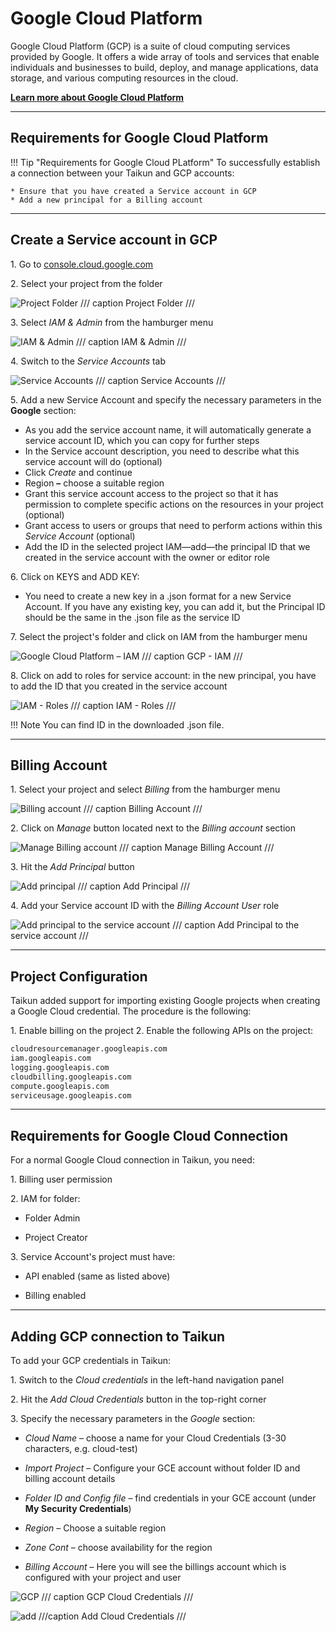 # **Google Cloud Platform**

Google Cloud Platform (GCP) is a suite of cloud computing services provided by Google. It offers a wide array of tools and services that enable individuals and businesses to build, deploy, and manage applications, data storage, and various computing resources in the cloud.

**[Learn more about Google Cloud Platform](https://cloud.google.com)**

---

## **Requirements for Google Cloud Platform**

!!! Tip "Requirements for Google Cloud PLatform"
	To successfully establish a connection between your Taikun and GCP accounts:

	* Ensure that you have created a Service account in GCP
	* Add a new principal for a Billing account

---

## **Create a Service account in GCP**

1\. Go to [console.cloud.google.com](https://console.cloud.google.com/)

2\. Select your project from the folder

![Project Folder](https://rgw.cloudpoint.tcpro.cz/swift/v1/KEY_0efe203c42c0402f9402a570302dc066/new-docs/managing-your-projects/cloud-credentials/project_folder.webp)
/// caption 
Project Folder
///

3\. Select *IAM & Admin* from the hamburger menu

![IAM & Admin](https://rgw.cloudpoint.tcpro.cz/swift/v1/KEY_0efe203c42c0402f9402a570302dc066/new-docs/managing-your-projects/cloud-credentials/IAM.webp)
/// caption
IAM & Admin
///

4\. Switch to the *Service Accounts* tab

![Service Accounts](https://rgw.cloudpoint.tcpro.cz/swift/v1/KEY_0efe203c42c0402f9402a570302dc066/new-docs/managing-your-projects/cloud-credentials/service_accounts.webp)
/// caption 
Service Accounts
///

5\. Add a new Service Account and specify the necessary parameters in the **Google** section:

   * As you add the service account name, it will automatically generate a service account ID, which you can copy for further steps
   * In the Service account description, you need to describe what this service account will do (optional)
   * Click *Create* and continue
   * Region **–** choose a suitable region
   * Grant this service account access to the project so that it has permission to complete specific actions on the resources in your project (optional)
   * Grant access to users or groups that need to perform actions within this *Service Account* (optional)
   * Add the ID in the selected project IAM—add—the principal ID that we created in the service account with the owner or editor role

6\. Click on KEYS and ADD KEY:

   * You need to create a new key in a .json format for a new Service Account. If you have any existing key, you can add it, but the Principal ID should be the same in the .json file as the service ID

7\. Select the project's folder and click on IAM from the hamburger menu

![Google Cloud Platform – IAM](https://rgw.cloudpoint.tcpro.cz/swift/v1/KEY_0efe203c42c0402f9402a570302dc066/new-docs/managing-your-projects/cloud-credentials/hamburger_menu.webp)
/// caption
GCP - IAM
///

8\. Click on add to roles for service account: in the new principal, you have to add the ID that you created in the service account

![IAM - Roles](https://rgw.cloudpoint.tcpro.cz/swift/v1/KEY_0efe203c42c0402f9402a570302dc066/new-docs/managing-your-projects/cloud-credentials/new_principal.webp)
/// caption
IAM - Roles
///

!!! Note
	You can find ID in the downloaded .json file.

---

## **Billing Account**

1\. Select your project and select *Billing* from the hamburger menu

![Billing account](https://rgw.cloudpoint.tcpro.cz/swift/v1/KEY_0efe203c42c0402f9402a570302dc066/new-docs/managing-your-projects/cloud-credentials/billing.webp)
/// caption 
Billing Account
///

2\. Click on *Manage* button located next to the *Billing account* section

![Manage Billing account](https://rgw.cloudpoint.tcpro.cz/swift/v1/KEY_0efe203c42c0402f9402a570302dc066/new-docs/managing-your-projects/cloud-credentials/billing_account.webp)
/// caption 
Manage Billing Account
///

3\. Hit the *Add Principal* button

![Add principal](https://rgw.cloudpoint.tcpro.cz/swift/v1/KEY_0efe203c42c0402f9402a570302dc066/new-docs/managing-your-projects/cloud-credentials/add_principal.webp)
/// caption 
Add Principal 
///

4\. Add your Service account ID with the *Billing Account User* role

![Add principal to the service account](https://rgw.cloudpoint.tcpro.cz/swift/v1/KEY_0efe203c42c0402f9402a570302dc066/new-docs/managing-your-projects/cloud-credentials/principal_role.webp)
/// caption 
Add Principal to the service account
///

---

## **Project Configuration**

Taikun added support for importing existing Google projects when creating a Google Cloud credential. The procedure is the following:

1\. Enable billing on the project
2\. Enable the following APIs on the project:

```bash
cloudresourcemanager.googleapis.com
iam.googleapis.com
logging.googleapis.com
cloudbilling.googleapis.com
compute.googleapis.com
serviceusage.googleapis.com
```

---

## **Requirements for Google Cloud Connection**

For a normal Google Cloud connection in Taikun, you need:

1\. Billing user permission

2\. IAM for folder:

   * Folder Admin

   * Project Creator

3\. Service Account's project must have:

   * API enabled (same as listed above)

   * Billing enabled

---

## **Adding GCP connection to Taikun**

To add your GCP credentials in Taikun:

1\. Switch to the *Cloud credentials* in the left-hand navigation panel

2\. Hit the *Add Cloud Credentials* button in the top-right corner

3\. Specify the necessary parameters in the *Google* section:

   * *Cloud Name* – choose a name for your Cloud Credentials (3-30 characters, e.g. cloud-test)

   * *Import Project* – Configure your GCE account without folder ID and billing account details

   * *Folder ID and Config file* – find credentials in your GCE account (under **My Security Credentials**)

   * *Region* – Choose a suitable region

   * *Zone Cont* – choose availability for the region

   * *Billing Account* – Here you will see the billings account which is configured with your project and user

![GCP](https://rgw.cloudpoint.tcpro.cz/swift/v1/KEY_0efe203c42c0402f9402a570302dc066/new-docs/cloud%20providers/GCP.webp)
/// caption 
GCP Cloud Credentials
///

![add](https://rgw.cloudpoint.tcpro.cz/swift/v1/KEY_0efe203c42c0402f9402a570302dc066/new-docs/cloud%20providers/google.2.webp)
///caption 
Add Cloud Credentials
///

